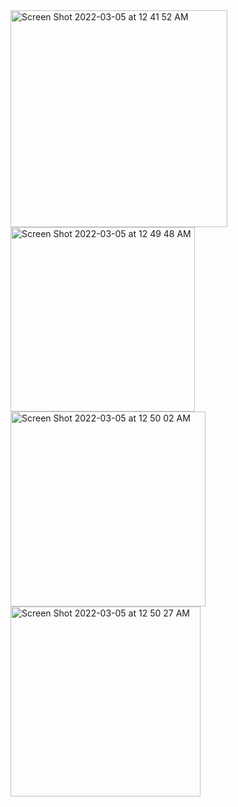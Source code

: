 
<img width="347" alt="Screen Shot 2022-03-05 at 12 41 52 AM" src="https://user-images.githubusercontent.com/20906514/156870269-6f0d5516-8704-42da-bfb2-c7ef2ccc0196.png">
<img width="295" alt="Screen Shot 2022-03-05 at 12 49 48 AM" src="https://user-images.githubusercontent.com/20906514/156870272-c83e2f5a-0269-4fd0-8e03-21b5a9369b50.png">
<img width="312" alt="Screen Shot 2022-03-05 at 12 50 02 AM" src="https://user-images.githubusercontent.com/20906514/156870273-bc70a685-dd25-42e9-a636-c39e1044c58f.png">
<img width="304" alt="Screen Shot 2022-03-05 at 12 50 27 AM" src="https://user-images.githubusercontent.com/20906514/156870275-43fda65e-d3c3-49a2-a78a-6b7e095ebc29.png">
